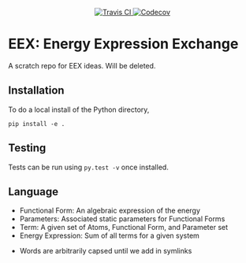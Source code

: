<p align="center">
<a href="https://travis-ci.org/dgasmith/EEX_scratch">
  <img src="https://travis-ci.org/dgasmith/EEX_scratch.svg?branch=master" alt="Travis CI"/>
</a>
<a href="https://codecov.io/gh/dgasmith/EEX_scratch">
  <img src="https://codecov.io/gh/dgasmith/EEX_scratch/branch/master/graph/badge.svg" alt="Codecov" />
</a>
</p>

# EEX: Energy Expression Exchange
A scratch repo for EEX ideas. Will be deleted.

## Installation
To do a local install of the Python directory,
```
pip install -e .
```

## Testing
Tests can be run using `py.test -v` once installed.

## Language

- Functional Form: An algebraic expression of the energy
- Parameters: Associated static parameters for Functional Forms
- Term: A given set of Atoms, Functional Form, and Parameter set
- Energy Expression: Sum of all terms for a given system
* Words are arbitrarily capsed until we add in symlinks
